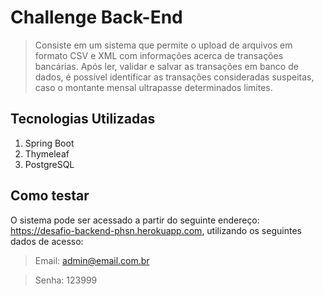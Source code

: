# Challenge Back-End

> Consiste em um sistema que permite o upload de arquivos em formato CSV e XML com informações acerca de transações bancárias.
> Após ler, validar e salvar as transações em banco de dados, é possível identificar as transações consideradas suspeitas, caso o montante mensal ultrapasse determinados limites.


## Tecnologias Utilizadas

1. Spring Boot
2. Thymeleaf
3. PostgreSQL

## Como testar

O sistema pode ser acessado a partir do seguinte endereço: https://desafio-backend-phsn.herokuapp.com, utilizando os seguintes dados de acesso:
>Email: admin@email.com.br 

>Senha: 123999








